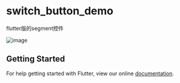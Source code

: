 # switch_button_demo

flutter版的segment控件

![image](https://github.com/yuguosheng/fultter_switch_button/blob/master/demo.gif)

## Getting Started

For help getting started with Flutter, view our online
[documentation](https://flutter.io/).
